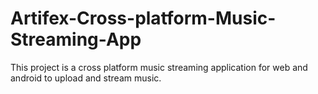 # Artifex-Cross-platform-Music-Streaming-App
This project is a cross platform music streaming application for web and android to upload and stream music.
